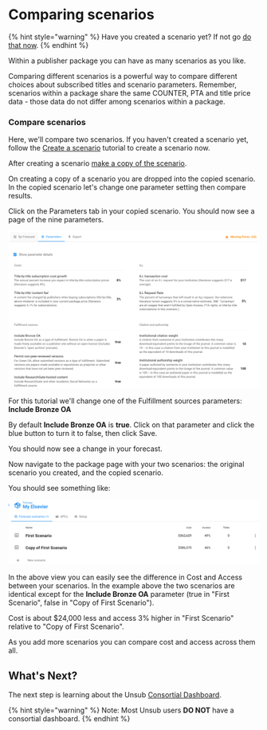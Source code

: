 # Comparing scenarios

{% hint style="warning" %}
Have you created a scenario yet? If not go [do that now](create-and-work-with-scenarios.md).
{% endhint %}

Within a publisher package you can have as many scenarios as you like.&#x20;

Comparing different scenarios is a powerful way to compare different choices about subscribed titles and scenario parameters. Remember, scenarios within a package share the same COUNTER, PTA and title price data - those data do not differ among scenarios within a package.

### Compare scenarios

Here, we'll compare two scenarios. If you haven't created a scenario yet, follow the [Create a scenario](create-and-work-with-scenarios.md) tutorial to create a scenario now.&#x20;

After creating a scenario [make a copy of the scenario](../how-to-guides/copy-a-scenario.md).&#x20;

On creating a copy of a scenario you are dropped into the copied scenario. In the copied scenario let's change one parameter setting then compare results.&#x20;

Click on the Parameters tab in your copied scenario. You should now see a page of the nine parameters.&#x20;

![](../.gitbook/assets/parameters-tab.png)

For this tutorial we'll change one of the Fulfillment sources parameters: **Include Bronze OA**

By default **Include Bronze OA** is **true**. Click on that parameter and click the blue button to turn it to false, then click Save.

You should now see a change in your forecast.&#x20;

Now navigate to the package page with your two scenarios: the original scenario you created, and the copied scenario.&#x20;

You should see something like:

![](../.gitbook/assets/two-scenarios.png)

In the above view you can easily see the difference in Cost and Access between your scenarios. In the example above the two scenarios are identical except for the **Include Bronze OA** parameter (true in "First Scenario", false in "Copy of First Scenario").&#x20;

Cost is about $24,000 less and access 3% higher in "First Scenario" relative to "Copy of First Scenario".&#x20;

As you add more scenarios you can compare cost and access across them all.&#x20;

## **What's Next?**

The next step is learning about the Unsub [Consortial Dashboard](consortial-dashboard.md).&#x20;

{% hint style="warning" %}
Note: Most Unsub users **DO NOT** have a consortial dashboard.
{% endhint %}
